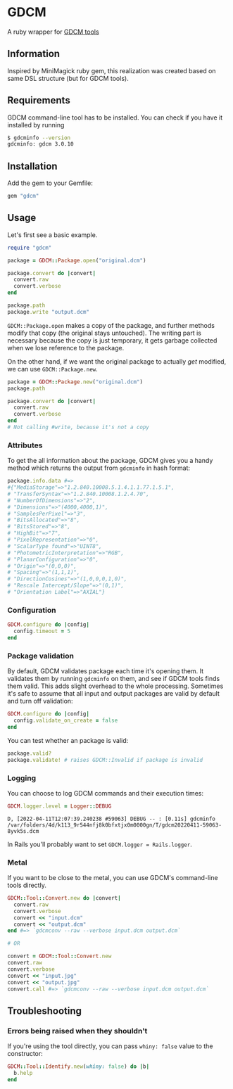 # GDCM

A ruby wrapper for [GDCM tools](http://gdcm.sourceforge.net/)

## Information

Inspired by MiniMagick ruby gem, this realization was created based on same DSL structure (but for GDCM tools).

## Requirements

GDCM command-line tool has to be installed. You can
check if you have it installed by running

```sh
$ gdcminfo --version
gdcminfo: gdcm 3.0.10
```

## Installation

Add the gem to your Gemfile:

```rb
gem "gdcm"
```

## Usage

Let's first see a basic example.

```rb
require "gdcm"

package = GDCM::Package.open("original.dcm")

package.convert do |convert|
  convert.raw
  convert.verbose
end

package.path
package.write "output.dcm"
```

`GDCM::Package.open` makes a copy of the package, and further methods modify
that copy (the original stays untouched). The writing part is necessary because
the copy is just temporary, it gets garbage collected when we lose reference
to the package.


On the other hand, if we want the original package to actually *get* modified,
we can use `GDCM::Package.new`.

```rb
package = GDCM::Package.new("original.dcm")
package.path

package.convert do |convert|
  convert.raw
  convert.verbose
end
# Not calling #write, because it's not a copy
```

### Attributes


To get the all information about the package, GDCM gives you a handy method
which returns the output from `gdcminfo` in hash format:

```rb
package.info.data #=>
#{"MediaStorage"=>"1.2.840.10008.5.1.4.1.1.77.1.5.1",                             
# "TransferSyntax"=>"1.2.840.10008.1.2.4.70",                                     
# "NumberOfDimensions"=>"2",                                                      
# "Dimensions"=>"(4000,4000,1)",                                                  
# "SamplesPerPixel"=>"3",                                                         
# "BitsAllocated"=>"8",                                                           
# "BitsStored"=>"8",                                                              
# "HighBit"=>"7",                                                                 
# "PixelRepresentation"=>"0",                                                     
# "ScalarType found"=>"UINT8",                                                    
# "PhotometricInterpretation"=>"RGB",                                             
# "PlanarConfiguration"=>"0",                                                     
# "Origin"=>"(0,0,0)",                                                            
# "Spacing"=>"(1,1,1)",
# "DirectionCosines"=>"(1,0,0,0,1,0)",
# "Rescale Intercept/Slope"=>"(0,1)",
# "Orientation Label"=>"AXIAL"}
```


### Configuration

```rb
GDCM.configure do |config|
  config.timeout = 5
end
```

### Package validation

By default, GDCM validates package each time it's opening them. It
validates them by running `gdcminfo` on them, and see if GDCM tools finds
them valid. This adds slight overhead to the whole processing. Sometimes it's
safe to assume that all input and output packages are valid by default and turn
off validation:

```rb
GDCM.configure do |config|
  config.validate_on_create = false
end
```

You can test whether an package is valid:

```rb
package.valid?
package.validate! # raises GDCM::Invalid if package is invalid
```

### Logging

You can choose to log GDCM commands and their execution times:

```rb
GDCM.logger.level = Logger::DEBUG
```
```
D, [2022-04-11T12:07:39.240238 #59063] DEBUG -- : [0.11s] gdcminfo /var/folders/4d/k113_9r544nfj8k0bfxtjx0m0000gn/T/gdcm20220411-59063-8yvk5s.dcm
```

In Rails you'll probably want to set `GDCM.logger = Rails.logger`.

### Metal

If you want to be close to the metal, you can use GDCM's command-line
tools directly.

```rb
GDCM::Tool::Convert.new do |convert|
  convert.raw
  convert.verbose
  convert << "input.dcm"
  convert << "output.dcm"
end #=> `gdcmconv --raw --verbose input.dcm output.dcm`

# OR

convert = GDCM::Tool::Convert.new
convert.raw
convert.verbose
convert << "input.jpg"
convert << "output.jpg"
convert.call #=> `gdcmconv --raw --verbose input.dcm output.dcm`
```

## Troubleshooting

### Errors being raised when they shouldn't


If you're using the tool directly, you can pass `whiny: false` value to the
constructor:

```rb
GDCM::Tool::Identify.new(whiny: false) do |b|
  b.help
end
```
